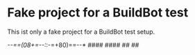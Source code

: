 Fake project for a BuildBot test
================================

This ist only a fake project for a BuildBot test setup.

  *--==(08+=--:*:-=+80)==--*
      ####          ####
        ##          ##